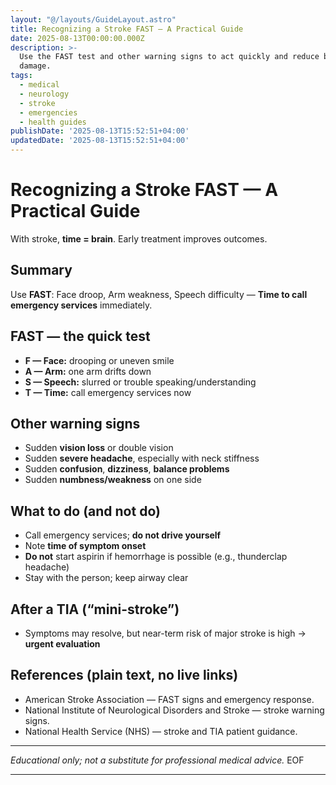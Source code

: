 ```yaml
---
layout: "@/layouts/GuideLayout.astro"
title: Recognizing a Stroke FAST — A Practical Guide
date: 2025-08-13T00:00:00.000Z
description: >-
  Use the FAST test and other warning signs to act quickly and reduce brain
  damage.
tags:
  - medical
  - neurology
  - stroke
  - emergencies
  - health guides
publishDate: '2025-08-13T15:52:51+04:00'
updatedDate: '2025-08-13T15:52:51+04:00'
---
```


# Recognizing a Stroke FAST — A Practical Guide

With stroke, **time = brain**. Early treatment improves outcomes.

## Summary
Use **FAST**: Face droop, Arm weakness, Speech difficulty — **Time to call emergency services** immediately.

## FAST — the quick test
- **F — Face:** drooping or uneven smile  
- **A — Arm:** one arm drifts down  
- **S — Speech:** slurred or trouble speaking/understanding  
- **T — Time:** call emergency services now

## Other warning signs
- Sudden **vision loss** or double vision  
- Sudden **severe headache**, especially with neck stiffness  
- Sudden **confusion**, **dizziness**, **balance problems**  
- Sudden **numbness/weakness** on one side

## What to do (and not do)
- Call emergency services; **do not drive yourself**  
- Note **time of symptom onset**  
- **Do not** start aspirin if hemorrhage is possible (e.g., thunderclap headache)  
- Stay with the person; keep airway clear

## After a TIA (“mini-stroke”)
- Symptoms may resolve, but near-term risk of major stroke is high → **urgent evaluation**

## References (plain text, no live links)
- American Stroke Association — FAST signs and emergency response.  
- National Institute of Neurological Disorders and Stroke — stroke warning signs.  
- National Health Service (NHS) — stroke and TIA patient guidance.  

---
*Educational only; not a substitute for professional medical advice.*
EOF

---
